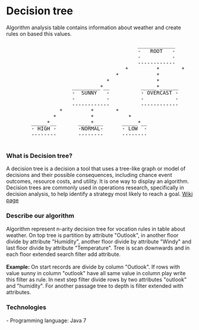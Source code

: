 <h1>Decision tree </h1>
Algorithm analysis table contains information about weather and create rules on based this values.

<pre>
                                          ____________
                                          -   ROOT   -
                                          -          -
                                          ------------
                                      *         *       *
                                   *            *            *
                                *               *                * 
                     _________*__          _____*______         ____*_______
                     -  SUNNY   -          - OVERCAST -         -  RAINY   - 
                     -          -          -          -         -          -
                     ------------          ------------         ------------
                 *         *       *
               *           *           *
        _____*__       ____*___      _____*__
        - HIGH -       -NORMAL-      - LOW  -
        --------       --------      --------
 </pre>

<h3> What is Decision tree? </h3>
A decision tree is a decision a tool that uses a tree-like graph or model of decisions and their possible consequences, including chance event outcomes, resource costs, and utility. It is one way to display an algorithm.
Decision trees are commonly used in operations research, specifically in decision analysis, to help identify a strategy most likely to reach a goal. <a href="https://en.wikipedia.org/wiki/Decision_tree">Wiki page</a>

<h3> Describe our algorithm </h3>
Algorithm represent n-arity decision tree for vocation rules in table about weather.
On top tree is partition by attribute "Outlook", in another floor divide by attribute 
"Humidity", another floor divide by attribute "Windy" and last floor divide by attribute "Temperature". Tree is scan downwards and in each floor extended search filter add attribute.
<br>
<br>
<b>Example:</b> On start records are divide by column "Outlook". If rows with value sunny in column "outlook"
have all same value in column play write this filter as rule. In next step filter divide rows by two
attributes "outlook" and "humidity". For another passage tree to depth is filter extended with attributes.

<h3> Technologies </h3>
- Programming language: Java 7

